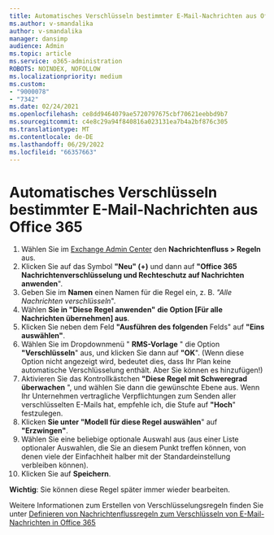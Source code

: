```yaml
---
title: Automatisches Verschlüsseln bestimmter E-Mail-Nachrichten aus Office 365
ms.author: v-smandalika
author: v-smandalika
manager: dansimp
audience: Admin
ms.topic: article
ms.service: o365-administration
ROBOTS: NOINDEX, NOFOLLOW
ms.localizationpriority: medium
ms.custom:
- "9000078"
- "7342"
ms.date: 02/24/2021
ms.openlocfilehash: ce8dd9464079ae5720797675cbf70621eebbd9b7
ms.sourcegitcommit: c4e8c29a94f840816a023131ea7b4a2bf876c305
ms.translationtype: MT
ms.contentlocale: de-DE
ms.lasthandoff: 06/29/2022
ms.locfileid: "66357663"
---
```

# <a name="automatically-encrypt-certain-email-messages-from-office-365"></a>Automatisches Verschlüsseln bestimmter E-Mail-Nachrichten aus Office 365

1. Wählen Sie im [Exchange Admin Center](https://outlook.office365.com/ecp/) den **Nachrichtenfluss > Regeln** aus. 
2. Klicken Sie auf das Symbol **"Neu" (+)** und dann auf **"Office 365 Nachrichtenverschlüsselung und Rechteschutz auf Nachrichten anwenden**".
3. Geben Sie im **Namen** einen Namen für die Regel ein, z. B. *"Alle Nachrichten verschlüsseln*".
4. Wählen **Sie in "Diese Regel anwenden"** **die Option [Für alle Nachrichten übernehmen] aus**. 
5. Klicken Sie neben dem Feld **"Ausführen des folgenden** Felds" auf **"Eins auswählen"**. 
6. Wählen Sie im Dropdownmenü " **RMS-Vorlage** " die Option **"Verschlüsseln**" aus, und klicken Sie dann auf **"OK**". (Wenn diese Option nicht angezeigt wird, bedeutet dies, dass Ihr Plan keine automatische Verschlüsselung enthält. Aber Sie können es hinzufügen!)
7. Aktivieren Sie das Kontrollkästchen **"Diese Regel mit Schweregrad überwachen** ", und wählen Sie dann die gewünschte Ebene aus. Wenn Ihr Unternehmen vertragliche Verpflichtungen zum Senden aller verschlüsselten E-Mails hat, empfehle ich, die Stufe auf **"Hoch**" festzulegen.
8. Klicken **Sie unter "Modell für diese Regel auswählen**" auf **"Erzwingen"**. 
9. Wählen Sie eine beliebige optionale Auswahl aus (aus einer Liste optionaler Auswahlen, die Sie an diesem Punkt treffen können, von denen viele der Einfachheit halber mit der Standardeinstellung verbleiben können).
10. Klicken Sie auf **Speichern**.

**Wichtig**: Sie können diese Regel später immer wieder bearbeiten.

Weitere Informationen zum Erstellen von Verschlüsselungsregeln finden Sie unter [Definieren von Nachrichtenflussregeln zum Verschlüsseln von E-Mail-Nachrichten in Office 365](https://docs.microsoft.com/microsoft-365/compliance/define-mail-flow-rules-to-encrypt-email)

